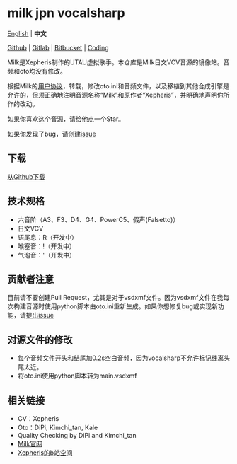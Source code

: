 # milk jpn vocalsharp

[English](README.md) | **中文**

[Github](https://github.com/oxygen-dioxide/milk-jpn-vocalsharp/blob/main/README_zh.md) | 
[Gitlab](https://gitlab.com/oxygen-dioxide/milk-jpn-vocalsharp/-/blob/main/README_zh.md) | 
[Bitbucket](https://bitbucket.org/oxygendioxide/milk-jpn-vocalsharp/src/main/README_zh.md) | 
[Coding](https://oxygen-dioxide.coding.net/public/1/milk-jpn-vocalsharp/git/files)

Milk是Xepheris制作的UTAU虚拟歌手。本仓库是Milk日文VCV音源的镜像站。音频和oto均没有修改。

根据Milk的[用户协议](https://github.com/oxygen-dioxide/milk-jpn/blob/main/license.md)，转载，修改oto.ini和音频文件，以及移植到其他合成引擎是允许的，但须正确地注明音源名称“Milk”和原作者“Xepheris”，并明确地声明你所作的改动。

如果你喜欢这个音源，请给他点一个Star。

如果你发现了bug，请[创建issue](https://github.com/oxygen-dioxide/milk-jpn-vocalsharp/issues/new)

## 下载
[从Github下载](https://github.com/oxygen-dioxide/milk-jpn-vocalsharp/releases)

## 技术规格
- 六音阶（A3、F3、D4、G4、PowerC5、假声(Falsetto)）
- 日文VCV
- 语尾息：R（开发中）
- 喉塞音：!（开发中）
- 气泡音：'（开发中）

## 贡献者注意
目前请不要创建Pull Request，尤其是对于vsdxmf文件。因为vsdxmf文件在我每次构建音源时使用python脚本由oto.ini重新生成。如果你想修复bug或实现新功能，请[提出issue](https://github.com/oxygen-dioxide/milk-jpn-vocalsharp/issues/new)

## 对源文件的修改
- 每个音频文件开头和结尾加0.2s空白音频，因为vocalsharp不允许标记线离头尾太近。
- 将oto.ini使用python脚本转为main.vsdxmf

## 相关链接
- CV：Xepheris
- Oto：DiPi, Kimchi_tan, Kale
- Quality Checking by DiPi and Kimchi_tan
- [Milk官网](https://xepheris.wixsite.com/milk)
- [Xepheris的b站空间](https://space.bilibili.com/618761702/dynamic)